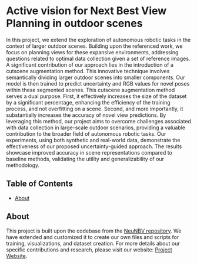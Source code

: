 # Active vision for Next Best View Planning in outdoor scenes

In this project, we extend the exploration of autonomous robotic tasks in the context of larger outdoor scenes. Building upon the referenced work, we focus on planning views for these expansive environments, addressing questions related to optimal data collection given a set of reference images. A significant contribution of our approach lies in the introduction of a cutscene augmentation method. This innovative technique involves semantically dividing larger outdoor scenes into smaller components. Our model is then trained to predict uncertainty and RGB values for novel poses within these segmented scenes. This cutscene augmentation method serves a dual purpose. First, it effectively increases the size of the dataset by a significant percentage, enhancing the efficiency of the training process, and not overfitting on a scene. Second, and more importantly, it substantially increases the accuracy of novel view predictions. By leveraging this method, our project aims to overcome challenges associated with data collection in large-scale outdoor scenarios, providing a valuable contribution to the broader field of autonomous robotic tasks. Our experiments, using both synthetic and real-world data, demonstrate the effectiveness of our proposed uncertainty-guided approach. The results showcase improved accuracy in scene representations compared to baseline methods, validating the utility and generalizability of our methodology.

## Table of Contents

- [About](#about)

## About

This project is built upon the codebase from the [NeuNBV repository](https://github.com/dmar-bonn/neu-nbv). We have extended and customized it to create our own files and scripts for training, visualizations, and dataset creation. For more details about our specific contributions and research, please visit our website: [Project Website](https://adityarauniyar.com/cutscene.github.io/).

